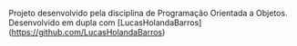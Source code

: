 Projeto desenvolvido pela disciplina de Programação Orientada a Objetos. Desenvolvido em dupla com [LucasHolandaBarros] (https://github.com/LucasHolandaBarros)
